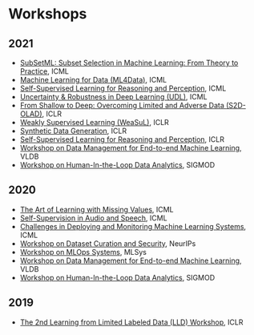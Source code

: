 <h1 id="workshops">Workshops</h1>


## 2021
- [SubSetML: Subset Selection in Machine Learning: From Theory to Practice](https://sites.google.com/view/icml-2021-subsetml/home), ICML
- [Machine Learning for Data (ML4Data)](https://sites.google.com/view/ml4data), ICML
- [Self-Supervised Learning for Reasoning and Perception](https://icml21ssl.github.io), ICML
- [Uncertainty & Robustness in Deep Learning (UDL)](https://sites.google.com/view/udlworkshop2021/home), ICML
- [From Shallow to Deep: Overcoming Limited and Adverse Data (S2D-OLAD)](https://s2d-olad.github.io), ICLR
- [Weakly Supervised Learning (WeaSuL)](https://weasul.github.io), ICLR
- [Synthetic Data Generation](https://sdg-quality-privacy-bias.github.io), ICLR
- [Self-Supervised Learning for Reasoning and Perception](https://icml21ssl.github.io), ICLR
- [Workshop on Data Management for End-to-end Machine Learning](http://deem-workshop.org/#), VLDB
- [Workshop on Human-In-the-Loop Data Analytics](https://hilda.io/), SIGMOD

## 2020

- [The Art of Learning with Missing Values](https://artemiss-workshop.github.io), ICML
- [Self-Supervision in Audio and Speech](https://icml-sas.gitlab.io), ICML
- [Challenges in Deploying and Monitoring Machine Learning Systems](https://sites.google.com/view/deploymonitormlsystems), ICML
- [Workshop on Dataset Curation and Security](https://securedata.lol/), NeurIPs
- [Workshop on MLOps Systems](https://mlops-systems.github.io/), MLSys
- [Workshop on Data Management for End-to-end Machine Learning](http://deem-workshop.org/#), VLDB
- [Workshop on Human-In-the-Loop Data Analytics](https://hilda.io/2020/), SIGMOD

## 2019

- [The 2nd Learning from Limited Labeled Data (LLD) Workshop](https://lld-workshop.github.io/), ICLR
